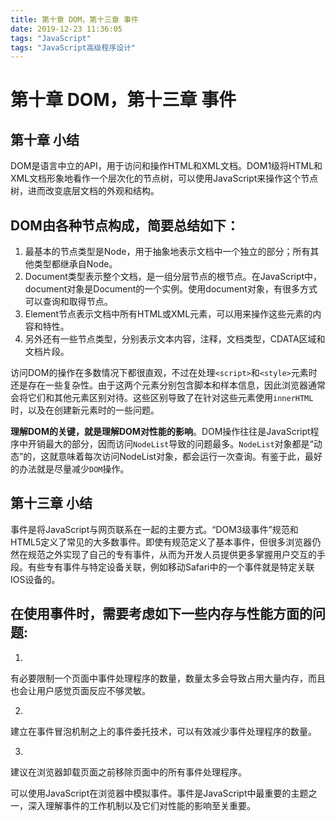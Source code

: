 ```yaml
---
title: 第十章 DOM，第十三章 事件
date: 2019-12-23 11:36:05
tags: "JavaScript"
tags: "JavaScript高级程序设计"
---
```


# 第十章 DOM，第十三章 事件


## 第十章 小结

DOM是语言中立的API，用于访问和操作HTML和XML文档。DOM1级将HTML和XML文档形象地看作一个层次化的节点树，可以使用JavaScript来操作这个节点树，进而改变底层文档的外观和结构。

## DOM由各种节点构成，简要总结如下：

1. 最基本的节点类型是Node，用于抽象地表示文档中一个独立的部分；所有其他类型都继承自Node。
2. Document类型表示整个文档，是一组分层节点的根节点。在JavaScript中，document对象是Document的一个实例。使用document对象，有很多方式可以查询和取得节点。
3. Element节点表示文档中所有HTML或XML元素，可以用来操作这些元素的内容和特性。
4. 另外还有一些节点类型，分别表示文本内容，注释，文档类型，CDATA区域和文档片段。

访问DOM的操作在多数情况下都很直观，不过在处理`<script>`和`<style>`元素时还是存在一些复杂性。由于这两个元素分别包含脚本和样本信息，因此浏览器通常会将它们和其他元素区别对待。这些区别导致了在针对这些元素使用`innerHTML`时，以及在创建新元素时的一些问题。

**理解DOM的关键，就是理解DOM对性能的影响**。DOM操作往往是JavaScript程序中开销最大的部分，因而访问`NodeList`导致的问题最多。`NodeList`对象都是“动态”的，这就意味着每次访问NodeList对象，都会运行一次查询。有鉴于此，最好的办法就是尽量减少`DOM`操作。

## 第十三章 小结

事件是将JavaScript与网页联系在一起的主要方式。“DOM3级事件”规范和HTML5定义了常见的大多数事件。即使有规范定义了基本事件，但很多浏览器仍然在规范之外实现了自己的专有事件，从而为开发人员提供更多掌握用户交互的手段。有些专有事件与特定设备关联，例如移动Safari中的一个事件就是特定关联IOS设备的。

## 在使用事件时，需要考虑如下一些内存与性能方面的问题:

1. 
有必要限制一个页面中事件处理程序的数量，数量太多会导致占用大量内存，而且也会让用户感觉页面反应不够灵敏。

2. 
建立在事件冒泡机制之上的事件委托技术，可以有效减少事件处理程序的数量。

3. 
建议在浏览器卸载页面之前移除页面中的所有事件处理程序。

可以使用JavaScript在浏览器中模拟事件。事件是JavaScript中最重要的主题之一，深入理解事件的工作机制以及它们对性能的影响至关重要。

